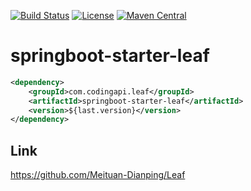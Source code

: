 [![Build Status](https://app.travis-ci.com/codingapi/springboot-starter-leaf.svg?branch=main)](https://app.travis-ci.com/codingapi/springboot-starter-leaf)
[![License](https://img.shields.io/badge/License-Apache%202.0-blue.svg)](https://github.com/codingapi/springboot-starter-leaf/blob/main/LICENSE)
[![Maven Central](https://img.shields.io/maven-central/v/com.codingapi.leaf/springboot-starter-leaf.svg?label=Maven%20Central)](https://search.maven.org/search?q=g:%22com.codingapi.leaf%22%20AND%20a:%22springboot-starter-leaf%22)

# springboot-starter-leaf

```xml
<dependency>
    <groupId>com.codingapi.leaf</groupId>
    <artifactId>springboot-starter-leaf</artifactId>
    <version>${last.version}</version>
</dependency>
```

## Link 
https://github.com/Meituan-Dianping/Leaf 
